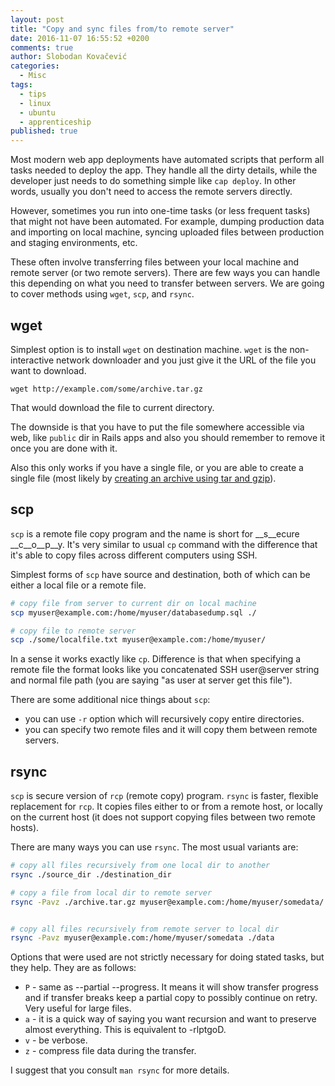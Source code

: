 ```yaml
---
layout: post
title: "Copy and sync files from/to remote server"
date: 2016-11-07 16:55:52 +0200
comments: true
author: Slobodan Kovačević
categories: 
  - Misc
tags: 
  - tips
  - linux
  - ubuntu
  - apprenticeship
published: true
---
```


Most modern web app deployments have automated scripts that perform all tasks needed to deploy the app. They handle all the dirty details, while the developer just needs to do something simple like `cap deploy`. In other words, usually you don't need to access the remote servers directly.

However, sometimes you run into one-time tasks (or less frequent tasks) that might not have been automated. For example, dumping production data and importing on local machine, syncing uploaded files between production and staging environments, etc.

These often involve transferring files between your local machine and remote server (or two remote servers). There are few ways you can handle this depending on what you need to transfer between servers. We are going to cover methods using `wget`, `scp`, and `rsync`.
<!--more-->

## wget

Simplest option is to install `wget` on destination machine. `wget` is the non-interactive network downloader and you just give it the URL of the file you want to download.

`wget http://example.com/some/archive.tar.gz`

That would download the file to current directory.

The downside is that you have to put the file somewhere accessible via web, like `public` dir in Rails apps and also you should remember to remove it once you are done with it.

Also this only works if you have a single file, or you are able to create a single file (most likely by [creating an archive using tar and gzip](/posts/create-and-extract-archives-using-tar-and-gzip/)).

## scp

`scp` is a remote file copy program and the name is short for __s__ecure __c__o__p__y. It's very similar to usual `cp` command with the difference that it's able to copy files across different computers using SSH.

Simplest forms of `scp` have source and destination, both of which can be either a local file or a remote file.

```sh
# copy file from server to current dir on local machine
scp myuser@example.com:/home/myuser/databasedump.sql ./

# copy file to remote server
scp ./some/localfile.txt myuser@example.com:/home/myuser/
```

In a sense it works exactly like `cp`. Difference is that when specifying a remote file the format looks like you concatenated SSH user@server string and normal file path (you are saying "as user at server get this file").

There are some additional nice things about `scp`:

- you can use `-r` option which will recursively copy entire directories.
- you can specify two remote files and it will copy them between remote servers.

## rsync

`scp` is secure version of `rcp` (remote copy) program. `rsync` is faster, flexible replacement for `rcp`. It copies files either to or from a remote host, or locally on the current host (it does not support copying files between two remote hosts).

There are many ways you can use `rsync`. The most usual variants are:

```sh
# copy all files recursively from one local dir to another
rsync ./source_dir ./destination_dir

# copy a file from local dir to remote server
rsync -Pavz ./archive.tar.gz myuser@example.com:/home/myuser/somedata/


# copy all files recursively from remote server to local dir
rsync -Pavz myuser@example.com:/home/myuser/somedata ./data

```

Options that were used are not strictly necessary for doing stated tasks, but they help. They are as follows:

- `P` - same as --partial --progress. It means it will show transfer progress and if transfer breaks keep a partial copy to possibly continue on retry. Very useful for large files.
- `a` - it is a quick way of saying you want recursion and want to preserve almost everything. This is equivalent to -rlptgoD.
- `v` - be verbose.
- `z` - compress file data during the transfer.

I suggest that you consult `man rsync` for more details.
